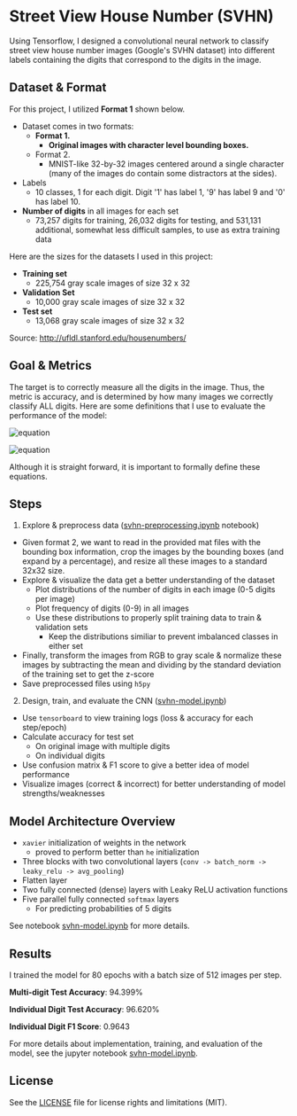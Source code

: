 # Street View House Number (SVHN)

Using Tensorflow, I designed a convolutional neural network to classify street view house number images (Google's SVHN dataset) into different labels containing the digits that correspond to the digits in the image.

## Dataset & Format

For this project, I utilized **Format 1** shown below.

- Dataset comes in two formats:
   - **Format 1.**
     - **Original images with character level bounding boxes.**
   - Format 2.
      - MNIST-like 32-by-32 images centered around a single character (many of the images do contain some distractors at the sides).
- Labels
  - 10 classes, 1 for each digit. Digit '1' has label 1, '9' has label 9 and '0' has label 10.
- **Number of digits** in all images for each set
  - 73,257 digits for training, 26,032 digits for testing, and 531,131 additional, somewhat less difficult samples, to use as extra training data

Here are the sizes for the datasets I used in this project:

- **Training set**
  - 225,754 gray scale images of size 32 x 32
- **Validation Set**
  - 10,000 gray scale images of size 32 x 32
- **Test set**
  - 13,068 gray scale images of size 32 x 32


Source: http://ufldl.stanford.edu/housenumbers/

## Goal & Metrics

The target is to correctly measure all the digits in the image. Thus, the metric is accuracy, and is determined by how many images we correctly classify ALL digits. Here are some definitions that I use to evaluate the performance of the model:

![equation](https://latex.codecogs.com/gif.latex?\text{multi-digit&space;accuracy}&space;=&space;\frac{\text{correctly&space;classified&space;images}}{\text{total&space;number&space;of&space;images}})

![equation](https://latex.codecogs.com/gif.latex?\text{individual&space;digit&space;accuracy}&space;=&space;\frac{\text{correctly&space;classified&space;digits}}{\text{total&space;number&space;of&space;digits}})

Although it is straight forward, it is important to formally define these equations.


## Steps
1. Explore & preprocess data ([svhn-preprocessing.ipynb]() notebook)
  - Given format 2, we want to read in the provided mat files with the bounding box information, crop the images by the bounding boxes (and expand by a percentage), and resize all these images to a standard 32x32 size.
  - Explore & visualize the data get a better understanding of the dataset
    - Plot distributions of the number of digits in each image (0-5 digits per image)
    - Plot frequency of digits (0-9) in all images
    - Use these distributions to properly split training data to train & validation sets
      - Keep the distributions similiar to prevent imbalanced classes in either set
  - Finally, transform the images from RGB to gray scale & normalize these images by subtracting the mean and dividing by the standard deviation of the training set to get the z-score
  - Save preprocessed files using `h5py`
2. Design, train, and evaluate the CNN ([svhn-model.ipynb]())
  - Use `tensorboard` to view training logs (loss & accuracy for each step/epoch)
  - Calculate accuracy for test set
    - On original image with multiple digits
    - On individual digits
  - Use confusion matrix & F1 score to give a better idea of model performance
  - Visualize images (correct & incorrect) for better understanding of model strengths/weaknesses

## Model Architecture Overview
- `xavier` initialization of weights in the network
  - proved to perform better than `he` initialization
- Three blocks with two convolutional layers (`conv -> batch_norm -> leaky_relu -> avg_pooling`)
- Flatten layer
- Two fully connected (dense) layers with Leaky ReLU activation functions
- Five parallel fully connected `softmax` layers
  - For predicting probabilities of 5 digits

See notebook [svhn-model.ipynb]() for more details.



## Results
I trained the model for 80 epochs with a batch size of 512 images per step.

**Multi-digit Test Accuracy**: 94.399%

**Individual Digit Test Accuracy**: 96.620%

**Individual Digit F1 Score**: 0.9643

For more details about implementation, training, and evaluation of the model, see the jupyter notebook [svhn-model.ipynb]().

## License

See the [LICENSE](https://github.com/k-chuang/tf-svhn/blob/master/LICENSE) file for license rights and limitations (MIT).

